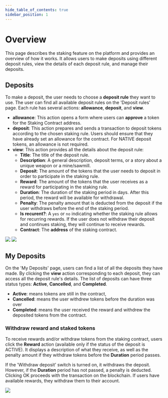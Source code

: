 ```yaml
---
hide_table_of_contents: true
sidebar_position: 1
---
```


# Overview

This page describes the staking feature on the platform and provides an overview of how it works. It allows users to make deposits using different deposit rules, view the details of each deposit rule, and manage their deposits. 

## Deposits

To make a deposit, the user needs to choose a **deposit rule** they want to use. The user can find all available deposit rules on the 'Deposit rules' page. Each rule has several actions: **allowance**, **deposit**, and **view**.

- **allowance**: This action opens a form where users can **approve** a token for the Staking Contract address.
- **deposit**: This action prepares and sends a transaction to deposit tokens according to the chosen staking rule. Users should ensure that they have already set an allowance for the contract. For NATIVE deposit tokens, an allowance is not required.
- **view**: This action provides all the details about the deposit rule:
    - **Title**: The title of the deposit rule.
    - **Description**: A general description, deposit terms, or a story about a unique weapon or a mine/sawmill.
    - **Deposit**: The amount of the tokens that the user needs to deposit in order to participate in the staking rule.
    - **Reward**: The amount of the tokens that the user receives as a reward for participating in the staking rule.
    - **Duration**: The duration of the staking period in days. After this period, the reward will be available for withdrawal.
    - **Penalty**: The penalty amount that is deducted from the deposit if the user withdraws before the end of the staking period.
    - **Is recurent?**: A `yes` or `no` indicating whether the staking rule allows for recurring rewards. If the user does not withdraw their deposit and continues staking, they will continue to receive rewards.
    - **Contract**: The **address** of the staking contract.

![](/img/market/complex-mechanics/staking/deposit_rules_view.png)
![](/img/market/complex-mechanics/staking/deposit_rules_allowance.png)


## My Deposits

On the 'My Deposits' page, users can find a list of all the deposits they have made. By clicking the **view** action corresponding to each deposit, they can access all the deposit rule's details. The list of deposits can have three status types: **Active**, **Cancelled**, and **Completed**.
- **Active**: means tokens are still in the contract, 
- **Cancelled**: means the user withdrew tokens before the duration was over
- **Completed**: means the user received the reward and withdrew the deposited tokens from the contract.


### Withdraw reward and staked tokens

To receive rewards and/or withdraw tokens from the staking contract, users click the **Reward** action (available only if the status of the deposit is ACTIVE). It displays a description of what they receive, as well as the penalty amount if they withdraw tokens before the **Duration** period passes.

If the 'Withdraw deposit' switch is turned on, it withdraws the deposit. However, if the **Duration** period has not passed, a penalty is deducted. Clicking OK proceeds with the transaction on the blockchain. If users have available rewards, they withdraw them to their account.

![](/img/market/complex-mechanics/staking/myDeposits_reward.png)

<!-- ## Leader board -->
